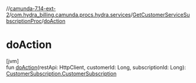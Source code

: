 //[camunda-7.14-ext-2](../../../index.md)/[com.hydra_billing.camunda.procs.hydra.services](../index.md)/[GetCustomerServiceSubscriptionProc](index.md)/[doAction](do-action.md)

# doAction

[jvm]\
fun [doAction](do-action.md)(restApi: HttpClient, customerId: Long, subscriptionId: Long): [CustomerSubscription.CustomerSubscription](../../com.hydra_billing.camunda.api.hydra.rest.v2.subjects.customers/-customer-subscription/-customer-subscription/index.md)
